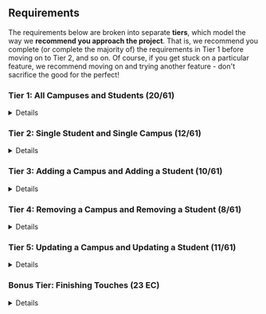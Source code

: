 ## Requirements

The requirements below are broken into separate **tiers**, which model the way we **recommend you approach the project**. That is, we recommend you complete (or complete the majority of) the requirements in Tier 1 before moving on to Tier 2, and so on. Of course, if you get stuck on a particular feature, we recommend moving on and trying another feature - don't sacrifice the good for the perfect!

### Tier 1: All Campuses and Students (20/61)

<details>

#### Frontend

-   [x] Write a component to display a list of all campuses (at least their names and images)
-   [x] Write a component to display a list of all students (at least their names)
-   [x] Write a campuses sub-reducer to manage campuses in your Redux store
-   [x] Write a students sub-reducer to manage students in your Redux store
-   [x] Display the all-campuses component when the url matches `/campuses`
-   [x] Display the all-students component when the url matches `/students`
-   [x] Add a links to the navbar that can be used to navigate to the all-campuses view and the all-students view

#### Backend

-   [x] Write a route to serve up all students
-   [x] Write a route to serve up all campuses

-   Write a `campuses` model with the following information:
    -   [x] name - not empty or null
    -   [x] imageUrl - with a default value
    -   [x] address - not empty or null
    -   [x] description - extremely large text
-   Write a `students` model with the following information:
    -   [x] firstName - not empty or null
    -   [x] lastName - not empty or null
    -   [x] email - not empty or null; must be a valid email
    -   [x] imageUrl - with a default value
    -   [x] gpa - decimal between 0.0 and 4.0
-   [x] Students may be associated with at most one campus. Likewise, campuses may be associated with many students

#### Seed

-   [x] Running the seed file creates campuses and students for demonstration purposes

Congrats! You have completed your first vertical slice! Make sure to `commit -m "Feature: Get All Campuses and Students"` before moving on (see RUBRIC.md - points are awarded/deducted for a proper git workflow)!

</details>

### Tier 2: Single Student and Single Campus (12/61)

<details>

#### Frontend

-   Write a component to display a single campus with the following information:
    -   [x] The campus's name, image, address and description
    -   [x] A list of the names of all students in that campus (or a helpful message if it doesn't have any students)
-   [x] Display the appropriate campus's info when the url matches `/campuses/:campusId`
-   [x] Clicking on a campus from the all-campuses view should navigate to show that campus in the single-campus view

-   Write a component to display a single student with the following information:
    -   [x] The student's full name, email, image, and gpa
    -   [x] The name of their campus (or a helpful message if they don't have one)
-   [x] Display the appropriate student when the url matches `/students/:studentId`
-   [x] Clicking on a student from the all-students view should navigate to show that student in the single-student view

-   [x] Clicking on the name of a student in the single-campus view should navigate to show that student in the single-student view
-   [x] Clicking on the name of a campus in the single-student view should navigate to show that campus in the single-campus view

#### Backend

-   [x] Write a route to serve up a single campus (based on its id), _including that campuses' students_
-   [x] Write a route to serve up a single student (based on their id), _including that student's campus_

Congrats! You have completed your second vertical slice! Make sure to `commit -m "Feature: Get Single Campus and Student"` before moving on (see RUBRIC.md - points are awarded/deducted for a proper git workflow)!

</details>

### Tier 3: Adding a Campus and Adding a Student (10/61)

<details>

#### Frontend

-   [x] Write a component to display a form for adding a new campus that contains inputs for _at least_ the name and address.
-   [x] Display this component as part of the all-campuses view, alongside the list of campuses
-   Submitting the form with a valid name/address should:

    -   [x] Make an AJAX request that causes the new campus to be persisted in the database
    -   [x] Add the new campus to the list of campuses without needing to refresh the page

-   [x] Write a component to display a form for adding a new student that contains inputs for _at least_ first name, last name and email
-   [x] Display this component as part of the all-students view, alongside the list of students
-   Submitting the form with a valid first name/last name/email should:
    -   [x] Make an AJAX request that causes the new student to be persisted in the database
    -   [x] Add the new student to the list of students without needing to refresh the page

#### Backend

-   [x] Write a route to add a new campus
-   [x] Write a route to add a new student

Congrats! You have completed your third vertical slice! Make sure to `commit -m "Feature: Add Campus and Student"` before moving on (see RUBRIC.md - points are awarded/deducted for a proper git workflow)!

</details>

### Tier 4: Removing a Campus and Removing a Student (8/61)

<details>

#### Frontend

-   [x] In the all-campuses view, include an `X` button next to each campus
-   Clicking the `X` button should:

    -   [x] Make an AJAX request that causes that campus to be removed from database
    -   [x] Remove the campus from the list of campuses without needing to refresh the page

-   [x] In the all-students view, include an `X` button next to each student
-   Clicking the `X` button should:
    -   [x] Make an AJAX request that causes that student to be removed from database
    -   [x] Remove the student from the list of students without needing to refresh the page

#### Backend

-   [x] Write a route to remove a campus (based on its id)
-   [x] Write a route to remove a student (based on their id)

Congrats! You have completed your fourth vertical slice! Make sure to `commit -m "Feature: Remove Campus and Student"` before moving on (see RUBRIC.md - points are awarded/deducted for a proper git workflow)!

</details>

### Tier 5: Updating a Campus and Updating a Student (11/61)

<details>

#### Frontend

-   [x] Write a component to display a form updating _at least_ a campus's name and address
-   [x] Display this component as part of the single-campus view, alongside the single campus
-   Submitting the form with valid data should:
    -   [x] Make an AJAX request that causes that campus to be updated in the database
    -   [x] Update the campus in the current view without needing to refresh the page
-   [x] In the single-campus view, display an `Unregister` button next to each of its students, which removes the student from the campus (in the database as well as this view); hint: the student is still in the database but is no longer associated with the campus

-   [x] Write a component to display a form updating _at least_ a student's first and last names, and email
-   [x] Display this component as part of the single-student view, alongside the single student
-   Submitting the form with valid data should:
    -   [x] Make an AJAX request that causes that student to be updated in the database
    -   [x] Update the student in the current view without needing to refresh the page

#### Backend

-   [x] Write a route to update an existing campus
-   [x] Write a route to update an existing student

</details>

### Bonus Tier: Finishing Touches (23 EC)

<details>

#### Testing

-   Write the following tests, each marked with a \*\*\* in the tests directory
    -   [ ] React (AllCampuses): renders "No Campuses" if passed an empty array of campuses
    -   [ ] React (AllStudents): renders "No Students" if passed an empty array of students
    -   [x] Redux (campuses): returns the initial state by default
    -   [x] Redux (students): returns the initial state by default
    -   [x] Express: GET /api/students responds with all students
    -   [x] Sequelize (Campus): requires name and address
    -   [x] Sequelize (Student): email must be a valid email
    -   [ ] Navigation: navbar to navigate to home, campuses, students

#### Finishing Touches

-   [ ] If a user attempts to add a new student or campus without a required field, a helpful message should be displayed
-   [ ] If a user attempts to access a page that doesn't exist (ex. `/potato`), a helpful "not found" message should be displayed
-   [ ] If a user attempts to view a student/campus that doesn't exist, a helpful message should be displayed
-   [ ] Whenever a component needs to wait for data to load from the server, a "loading" message should be displayed until the data is available
-   [ ] Overall, the app is spectacularly styled and visually stunning

#### Ordering

-   [ ] Create option for students to be ordered based on lastName on all-students view
-   [ ] Create option for students to be ordered based on GPA on all-students view
-   [ ] Create option for campuses to be ordered based on number of enrolled students on all-campuses view

#### Filtering

-   [ ] Create a filter on all-students view to only show students who are not registered to a campus
-   [ ] Create a filter on the all-campuses view to only show campuses that do not have any registered students

#### Seeding & Pagination

-   [ ] Seed 100+ students and 100+ campuses
-   [ ] Implement _front-end_ pagination for the all-students view (e.g. `/students?page=1` renders the first ten students, and `/students?page=2` renders students 11-20)
-   [ ] Implement _front-end_ pagination for the all-campuses view (e.g. `/campuses?page=1` renders the first ten campuses, and `/campuses?page=2` renders campuses 11-20)
-   [ ] Implement _back-end_ pagination for students (e.g. `/api/students?page=1` returns the first ten students' data, and `/api/students?page=2` returns students 11-20)
-   [ ] Implement _back-end_ pagination for campuses (e.g. `/api/campuses?page=1` returns the first ten campuses' data, and `/api/campuses?page=2` returns campuses 11-20)

</details>

